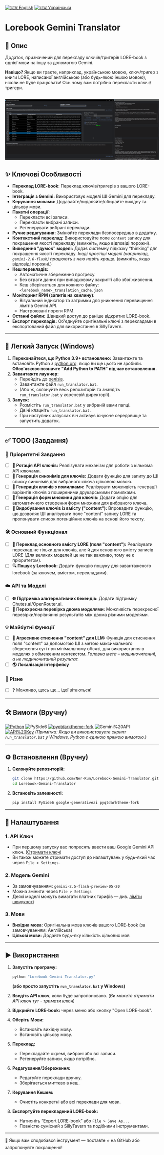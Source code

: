 [![🇬🇧 English](https://img.shields.io/badge/README-English-blue)](../README.md)
[![🇺🇦 Українська](https://img.shields.io/badge/README-Українською-yellow)](README/README_UA.md)

# Lorebook Gemini Translator

## 📖 Опис

Додаток, призначений для перекладу ключів/тригерів LORE-book з однієї мови на іншу за допомогою Gemini.

**Навіщо?** Якщо ви граєте, наприклад, українською мовою, ключ/тригер з книги LORE, написаної англійською (або будь-якою іншою мовою), ніколи не буде працювати! Ось чому вам потрібно перекласти ключі/тригери.

![Main Window](../images/S_1.png)
---

## ✨ Ключові Особливості

*   **Переклад LORE-book:** Переклад ключів/тригерів з вашого LORE-book.
*   **Інтеграція з Gemini:** Використовує моделі ШІ Gemini для перекладу.
*   **Керування мовами:** Додавайте/видаляйте/обирайте вихідну та цільову мови.
*   **Пакетні операції:**
    *   Перекласти всі записи.
    *   Перекласти вибрані записи.
    *   Регенерувати вибрані переклади.
*   **Ручне редагування:** Змінюйте переклади безпосередньо в додатку.
*   **Контекстний переклад:** Використовуйте поле `content` запису для покращення якості перекладу (вимкніть, якщо відповіді порожні).
*   **Виведення "думок" моделі:** Додає системну підказку “thinking” для покращення якості перекладу. *Іноді простіші моделі (наприклад, `gemini-2.0-flash`) працюють з нею навіть краще.* (вимкніть, якщо відповіді порожні.)
*   **Кеш перекладів:**
    *   Автоматичне збереження прогресу.
    *   Без втрати даних при випадковому закритті або збої живлення.
    *   Кеш зберігається для кожного файлу: `<lorebook_name>_translation_cache.json`
*   **Моніторинг RPM (запитів на хвилину):**
    *   Візуальний індикатор та затримки для уникнення перевищення лімітів Gemini API.
    *   Настроювані пороги RPM.
*   **Останні файли:** Швидкий доступ до раніше відкритих LORE-book.
*   **Експорт перекладів:** Об'єднуйте оригінальні ключі з перекладами в експортований файл для використання в SillyTavern.

---

## 🚀 Легкий Запуск (Windows)
1.  **Переконайтеся, що Python 3.9+ встановлено:** Завантажте та встановіть Python з [python.org](https://www.python.org/downloads/), якщо ви ще цього не зробили. **Обов'язково позначте "Add Python to PATH" під час встановлення.**
2.  **Завантажте лаунчер:**
    *   Перейдіть до [релізів](https://github.com/Ner-Kun/Lorebook-Gemini-Translator/releases).
    *   Завантажте файл `run_translator.bat`.
    *   (Або ж, склонуйте весь репозиторій та знайдіть `run_translator.bat` у кореневій директорії).
3.  **Запуск:**
    *   Розмістіть `run_translator.bat` у вибраній вами папці.
    *   Двічі клацніть `run_translator.bat`.
    *   При наступних запусках він активує існуюче середовище та запустить додаток.

---
## ✅ TODO (Завдання)

### 🚀 Пріоритетні Завдання
- [ ] **🔁 Ротація API ключів:** Реалізувати механізм для роботи з кількома API ключами.
- [ ] **🔑 Генерація синонімів для ключів:** Додати функцію для запиту до ШІ списку синонімів для вибраного ключа цільовою мовою.
- [ ] **🔑 Генерація ключів з помилками:** Реалізувати можливість генерації варіантів ключів з поширеними друкарськими помилками.
- [ ] **🔑 Генерація форм множини для ключів:** Додати опцію для автоматичного створення форм множини для вибраного ключа.
- [ ] **🔑 Видобування ключів із вмісту ("content"):** Впровадити функцію, що дозволяє ШІ аналізувати поле "content" запису LORE та пропонувати список потенційних ключів на основі його тексту.

### 🛠️ Основний Функціонал
- [ ] **📖 Переклад основного вмісту LORE (поля "content"):** Реалізувати переклад не тільки для ключів, але й для основного вмісту записів LORE (Для великих моделей це не так важливо, тому не є пріоритетом).
- [ ] **🔍 Пошук у Lorebook:** Додати функцію пошуку для завантаженого lorebook (за ключем, вмістом, перекладами).

### ☁️ API та Моделі
- [ ] **🌐 Підтримка альтернативних бекендів:** Додати підтримку Chutes.ai/OpenRouter.ai.
- [ ] **🤖 Перехресна перевірка двома моделями:** Можливість перехресної перевірки/порівняння результатів між двома різними моделями.

### 💡 Майбутні Функції
- [ ] **📝 Агресивне стиснення "content" для LLM:** Функція для стиснення поля "content" за допомогою ШІ з метою максимального збереження суті при мінімальному обсязі, для використання в моделях з обмеженим контекстом. *Головна мета – машиночитаний, а не людиночитаний результат.*
- [ ] **🌎 Локалізація інтерфейсу**

### 🤔 Різне
- [ ] ❓ Можливо, щось ще... ідеї вітаються!

---

## 🛠️ Вимоги (Вручну)

[![Python](https://img.shields.io/badge/Python-3.9%2B-blue?style=for-the-badge&logo=python&logoColor=white)]() ![PySide6](https://img.shields.io/badge/PySide6-6.6%2B-blue?style=for-the-badge&logo=qt&logoColor=white) [![pyqtdarktheme-fork](https://img.shields.io/badge/pyqtdarktheme%20fork-2.3.4%2B-blue?style=for-the-badge)](https://pypi.org/project/PyQtDarkTheme-fork/) ![Gemini%20API](https://img.shields.io/badge/Gemini%20API-Google%20generativeai-blue?style=for-the-badge&logo=google&logoColor=white) [![API%20Key](https://img.shields.io/badge/API%20Key-Click_on_me-red?style=for-the-badge&logo=lock&logoColor=white)](https://aistudio.google.com/app/apikey)
*(Примітка: Якщо ви використовуєте скрипт `run_translator.bat` у Windows, Python є єдиною прямою вимогою.)*

---

## ⚙️ Встановлення (Вручну)

1.  **Склонуйте репозиторій:**
    ```bash
    git clone https://github.com/Ner-Kun/Lorebook-Gemini-Translator.git
    cd Lorebook-Gemini-Translator
    ```

2.  **Встановіть залежності:**
    ```bash
    pip install PySide6 google-generativeai pyqtdarktheme-fork
    ```

---

## 🔧 Налаштування

### 1. API Ключ

* При першому запуску вас попросять ввести ваш Google Gemini API ключ. ([Отримати ключ](https://aistudio.google.com/app/apikey))
* Ви також можете отримати доступ до налаштувань у будь-який час через `File > Settings`.

### 2. Модель Gemini

* За замовчуванням: `gemini-2.5-flash-preview-05-20`
* Можна змінити через `File > Settings`
* Деякі моделі можуть вимагати платних тарифів — див. [ліміти швидкості](https://ai.google.dev/gemini-api/docs/rate-limits#free-tier)

### 3. Мови

* **Вихідна мова:** Оригінальна мова ключів вашого LORE-book (за замовчуванням: Англійська)
* **Цільові мови:** Додайте будь-яку кількість цільових мов

---

## ▶️ Використання

1. **Запустіть програму:**
    ```bash
    python "Lorebook Gemini Translator.py"
    ```
    **(або просто запустіть `run_translator.bat` у Windows)**

2. **Введіть API ключ**, коли буде запропоновано. (_Ви можете отримати API ключ тут - [тримати ключ](https://aistudio.google.com/app/apikey)_)

3. **Відкрийте LORE-book:** через меню або кнопку "Open LORE-book".

4. **Оберіть Мови:**
    * Встановіть вихідну мову.
    * Встановіть цільову мову.

5. **Переклад:**
    * Перекладайте окремі, вибрані або всі записи.
    * Регенеруйте записи, якщо потрібно.

6. **Редагування/Збереження:**
    * Редагуйте переклади вручну.
    * Зберігається миттєво в кеш.

7. **Керування Кешем:**
    * Очистіть конкретні або всі переклади для мови.

8. **Експортуйте перекладений LORE-book:**
    * Натисніть “Export LORE-book” або `File > Save As...`
    * Повністю сумісний з SillyTavern та подібними інструментами.

---
💬 Якщо вам сподобався інструмент — поставте ⭐ на GitHub або запропонуйте покращення!